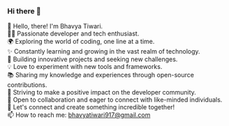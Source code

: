 ### Hi there 👋

👋 Hello, there! I'm Bhavya Tiwari.  
👨‍💻 Passionate developer and tech enthusiast.  
🌍 Exploring the world of coding, one line at a time.  
✨ Constantly learning and growing in the vast realm of technology.  
🚀 Building innovative projects and seeking new challenges.  
💡 Love to experiment with new tools and frameworks.  
📚 Sharing my knowledge and experiences through open-source contributions.  
🎯 Striving to make a positive impact on the developer community.  
🤝 Open to collaboration and eager to connect with like-minded individuals.  
💬 Let's connect and create something incredible together!  
📫 How to reach me: bhavyatiwari917@gmail.com  


